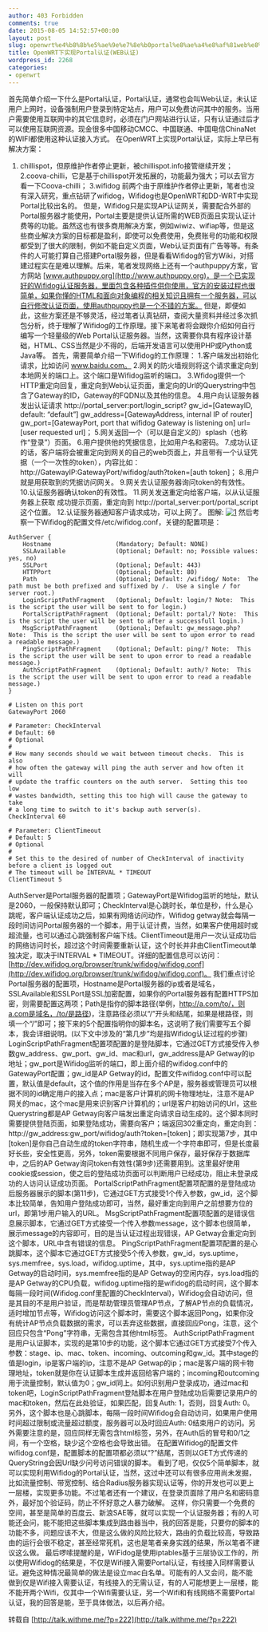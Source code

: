 ```yaml
---
author: 403 Forbidden
comments: true
date: 2015-08-05 14:52:57+00:00
layout: post
slug: openwrt%e4%b8%8b%e5%ae%9e%e7%8e%b0portal%e8%ae%a4%e8%af%81web%e8%ae%a4%e8%af%81
title: OpenWRT下实现Portal认证(WEB认证)
wordpress_id: 2268
categories:
- openwrt
---
```

首先简单介绍一下什么是Portal认证，Portal认证，通常也会叫Web认证，未认证用户上网时，设备强制用户登录到特定站点，用户可以免费访问其中的服务。当用户需要使用互联网中的其它信息时，必须在门户网站进行认证，只有认证通过后才可以使用互联网资源。现金很多中国移动CMCC、中国联通、中国电信ChinaNet的WIFI都使用这种认证接入方式。
在OpenWRT上实现Portal认证，实际上早已有解决方案：
1. chillispot，但原维护作者停止更新，被chillispot.info接管继续开发；
2.coova-chilli，它是基于chillispot开发拓展的，功能最为强大；可以去官方看一下Coova-chilli；
3.wifidog
前两个由于原维护作者停止更新，笔者也没有深入研究，重点钻研了wifidog，Wifidog也是OpenWRT和DD-WRT中实现Portal比较出名的。
但是，Wifidog只是实现AP认证网关，需要配合外部的Portal服务器才能使用，Portal主要是提供认证所需的WEB页面且实现认证计费等的功能。虽然这也有很多商用解决方案，例如wiwiz、wifiap等，但是这些商业解决方案的目标都是盈利，即使可以免费使用，免费账号的功能和权限都受到了很大的限制，例如不能自定义页面，Web认证页面有广告等等。有条件的人可能打算自己搭建Portal服务器，但是看看Wifidog的官方Wiki，对搭建过程实在是难以理解。后来，笔者发现网络上还有一个authpuppy方案，官方网站 [www.authpuppy.org](http://www.authpuppy.org)，是一个已实现好的Wifidog认证服务器，里面包含各种插件供你使用，官方的安装过程也很简单，如果你懂的HTML和面向对象编程的相关知识且拥有一个服务器，可以自行修改认证页面，使用authpuppy也是一个不错的方案。
但是，即便如此，这些方案还是不够灵活，经过笔者认真钻研，查阅大量资料并经过多次抓包分析，终于理解了Wifidog的工作原理。接下来笔者将会跟你介绍如何自行编写一个轻量级的Web Portal认证服务器。当然，这需要你具有程序设计基础，HTML、CSS当然是少不得的，后端开发语言可以使用PHP或Python或Java等。
首先，需要简单介绍一下Wifidog的工作原理：
1.客户端发出初始化请求，比如访问 www.baidu.com。
2.网关的防火墙规则将这个请求重定向到本地网关的端口上。这个端口是Wifidog监听的端口。
3.Wfidog提供一个HTTP重定向回复，重定向到Web认证页面，重定向的Url的Querystring中包含了Gateway的ID，Gateway的FQDN以及其他的信息。
4.用户向认证服务器发出认证请求
http://portal_server:port/login_script?
gw_id=[GatewayID, default: “default”]
gw_address=[GatewayAddress, internal IP of router]
gw_port=[GatewayPort, port that wifidog Gateway is listening on]
url=[user requested url]；
5.网关返回一个（可以是自定义的）splash（也称作“登录”）页面。
6.用户提供他的凭据信息，比如用户名和密码。
7.成功认证的话，客户端将会被重定向到网关的自己的web页面上，并且带有一个认证凭据（一个一次性的token），内容比如：
http://GatewayIP:GatewayPort/wifidog/auth?token=[auth token]；
8.用户就是用获取到的凭据访问网关。
9.网关去认证服务器询问token的有效性。
10.认证服务器确认token的有效性。
11.网关发送重定向给客户端，以从认证服务器上获取 成功提示页面，重定向到 http://portal_server:port/portal_script 这个位置。
12.认证服务器通知客户请求成功，可以上网了。
图解:
[![1](/uploads/2015/08/1.bmp)](/uploads/2015/08/1.bmp)
然后考察一下Wifidog的配置文件/etc/wifidog.conf，关键的配置项是：
```
AuthServer {
    Hostname                  (Mandatory; Default: NONE)
    SSLAvailable              (Optional; Default: no; Possible values: yes, no)
    SSLPort                   (Optional; Default: 443)
    HTTPPort                  (Optional; Default: 80)
    Path                      (Optional; Default: /wifidog/ Note:  The path must be both prefixed and suffixed by /.  Use a single / for server root.)
    LoginScriptPathFragment   (Optional; Default: login/? Note:  This is the script the user will be sent to for login.)
    PortalScriptPathFragment  (Optional; Default: portal/? Note:  This is the script the user will be sent to after a successfull login.)
    MsgScriptPathFragment     (Optional; Default: gw_message.php? Note:  This is the script the user will be sent to upon error to read a readable message.)
    PingScriptPathFragment    (Optional; Default: ping/? Note:  This is the script the user will be sent to upon error to read a readable message.)
    AuthScriptPathFragment    (Optional; Default: auth/? Note:  This is the script the user will be sent to upon error to read a readable message.)
}
 
# Listen on this port
GatewayPort 2060
 
# Parameter: CheckInterval
# Default: 60
# Optional
#
# How many seconds should we wait between timeout checks.  This is also
# how often the gateway will ping the auth server and how often it will
# update the traffic counters on the auth server.  Setting this too low
# wastes bandwidth, setting this too high will cause the gateway to take
# a long time to switch to it's backup auth server(s).
CheckInterval 60
 
# Parameter: ClientTimeout
# Default: 5
# Optional
#
# Set this to the desired of number of CheckInterval of inactivity before a client is logged out
# The timeout will be INTERVAL * TIMEOUT
ClientTimeout 5
```

AuthServer是Portal服务器的配置项；GatewayPort是Wifidog监听的地址，默认是2060，一般保持默认即可；CheckInterval是心跳时长，单位是秒，什么是心跳呢，客户端认证成功之后，如果有网络访问动作，Wifidog getway就会每隔一段时间访问Portal服务器的一个脚本，用于认证计费，当然，如果客户使用超时或超流量，也可以通过心跳强制客户端下线。ClientTimeout是用户一次认证成功后的网络访问时长，超过这个时间需要重新认证，这个时长并非由ClientTimeout单独决定，取决于INTERVAL * TIMEOUT。详细的配置信息可以访问： [http://dev.wifidog.org/browser/trunk/wifidog/wifidog.conf](http://dev.wifidog.org/browser/trunk/wifidog/wifidog.conf)。
我们重点讨论Portal服务器的配置项，Hostname是Portal服务器的ip或者是域名，SSLAvailable和SSLPort是SSL加密配置，如果你的Portal服务器有配置HTTPS加密，则需要配置这两项；Path是指你的脚本路径(举例，http://a.com/to/，则a.com是域名，/to/是路径)，注意路径必须以“/”开头和结尾，如果是根路径，则填一个“/”即可；接下来的5个配置指明你的脚本名，这说明了我们需要写五个脚本，我会详细说明。(以下文中涉及的“第几步”均是指Wifidog认证过程的步骤)
LoginScriptPathFragment配置项配置的是登陆脚本，它通过GET方式接受传入参数gw_address、gw_port、gw_id、mac和url，gw_address是AP Getway的ip地址；gw_port是Wifidog监听的端口，即上面介绍的wifidog.conf中的GatewayPort配置；gw_id是AP Getway的id，配置文件wifidog.conf中可以配置，默认值是default，这个值的作用是当存在多个AP是，服务器或管理员可以根据不同的id确定用户的接入点；mac是客户计算机的网卡物理地址，注意不是AP网关的mac，这个mac是用来识别客户计算机的；url是客户初始访问的Url，这些Querystring都是AP Getway向客户端发出重定向请求自动生成的。这个脚本同时需要提供登陆页面，如果登陆成功，需要向客户；端返回302重定向，重定向到：http://gw_address:gw_port/wifidog/auth?token=[token]；即实现第7步，其中[token]是你自己自动生成的token字符串，随机生成一个字符串即可，但是长度最好长些，安全性更高，另外，token需要根据不同用户保存，最好保存于数据库中，之后的AP Getway询问token有效性(第9步)还需要用到。这里最好使用cookie或session，使之后的登陆成功页面可以判断用户已经成功，阻止未登录成功的人访问认证成功页面。
PortalScriptPathFragment配置项配置的是登陆成功后服务器展示的脚本(第11步)，它通过GET方式接受1个传入参数，gw_id，这个脚本比较简单，告知用户登陆成功即可，当然，最好重定向到用户之前想要方位的url，即第1步用户输入的URL。
MsgScriptPathFragment配置项配置的是错误信息展示脚本，它通过GET方式接受一个传入参数message，这个脚本也很简单，展示message的内容即可，目的是当认证过程出现错误，AP Getway会重定向到这个脚本，URL中含有错误的信息。
PingScriptPathFragment配置项配置的是心跳脚本，这个脚本它通过GET方式接受5个传入参数，gw_id，sys.uptime，sys.memfree，sys.load，wifidog.uptime，其中，sys.uptime指的是AP Getway的启动时间，sys.memfree指的是AP Getway的空闲内存，sys.load指的是AP Getway的CPU负载，wifidog.uptime指的是wifidog的启动时间，这个脚本每隔一段时间(Wifidog.conf里配置的CheckInterval)，Wifidog会自动访问，但是其目的不是用户验证，而是帮助管理员管理AP节点，了解AP节点的负载情况，适时增加节点等，Wifidog访问这个脚本时，需要这个脚本返回Pong，如果你没有统计AP节点负载数据的需求，可以丢弃这些数据，直接回应Pong，注意，这个回应只包含“Pong”字符串，无需包含其他html标签。
AuthScriptPathFragment是用户认证脚本，实现的是第10步的功能，这个脚本它通过GET方式接受7个传入参数：stage、ip、mac、token、incoming、outcoming和gw_id。其中stage的值是login，ip是客户端的ip，注意不是AP Getwap的ip；mac是客户端的网卡物理地址，token就是你在认证脚本生成并返回给客户端的；incoming和outcoming用于流量控制，默认值为0；gw_id同上。如何识别用户登录成功，通过mac和token吧，LoginScriptPathFragment登陆脚本在用户登陆成功后需要记录用户的mac和token，然后在此处验证，如果匹配，回复Auth: 1，否则，回复Auth: 0。另外，这个脚本也是心跳脚本，每隔一段时间Wifidog会自动访问，如果用户使用时间超过限制或流量超过额度，服务器可以及时回应Auth: 0结束用户的访问。另外需要注意的是，回应同样无需包含html标签，另外，在Auth后的冒号和0/1之间，有一个空格，缺少这个空格也会导致出错。
在配置Wifidog的配置文件wifidog.conf是，配置脚本的配置项都必须以“?”结尾，否则以GET方式传递的QueryString会因Url缺少问号访问错误的脚本。
看到了吧，仅仅5个简单脚本，就可以实现利用Wifidog的Portal认证，当然，这过中还可以有很多应用尚未发掘，比如流量控制、带宽控制、结合Radius服务器实现认证等，你的开发也可以更上一层楼，实现更多功能。不过笔者还有一个建议，在登录页面除了用户名和密码意外，最好加个验证码，防止不怀好意之人暴力破解。
这样，你只需要一个免费的空间，甚至是简单的百度云、新浪SAE等，就可以实现一个认证服务器；有的人可能还会问，能不能把这些脚本集成到路由器当中，我的回答是能，只要你的脚本的功能不多，问题应该不大，但是这么做的风险比较大，路由的负载比较高，导致路由的运行会很不稳定，甚至经常死机，这也是笔者亲身实践的结果，所以笔者不建议这么做。
最后啰嗦提醒的是，WiFidog是使用iptables基于三层协议工作的，所以使用Wifidog的结果是，不仅是Wifi接入需要Portal认证，有线接入同样需要认证。避免这种情况最简单的做法是设立mac白名单。可能有的人又会问，能不能做到仅是Wifi接入需要认证，有线接入的无需认证，有的人可能想更上一层楼，能不能开两个Wifi，仅其中一个Wifi需要认证，另一个Wifi和有线网络不需要Portal认证，我的回答是能，至于具体做法，以后再介绍。

转载自 [http://talk.withme.me/?p=222](http://talk.withme.me/?p=222)
